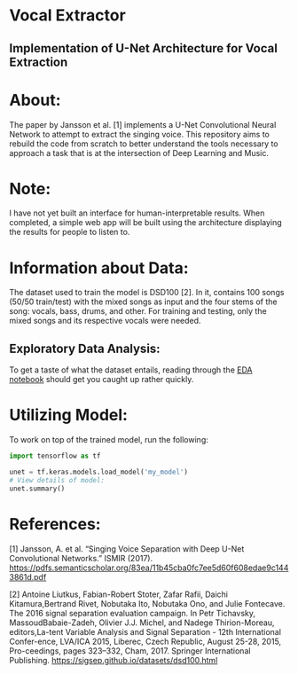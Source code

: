 # Vocal Extractor
## Implementation of U-Net Architecture for Vocal Extraction

# About:
The paper by Jansson et al. [1] implements a U-Net Convolutional Neural Network to attempt to extract the singing voice. This repository aims to rebuild the code from scratch to better understand the tools necessary to approach a task that is at the intersection of Deep Learning and Music.

# Note:
I have not yet built an interface for human-interpretable results. When completed, a simple web app will be built using the architecture displaying the results for people to listen to.

# Information about Data:
The dataset used to train the model is DSD100 [2]. In it, contains 100 songs (50/50 train/test) with the mixed songs as input and the four stems of the song: vocals, bass, drums, and other. For training and testing, only the mixed songs and its respective vocals were needed.

## Exploratory Data Analysis:
To get a taste of what the dataset entails, reading through the [EDA notebook](https://github.com/theadamsabra/VocalExtractor/blob/master/EDA.ipynb) should get you caught up rather quickly.

# Utilizing Model:

To work on top of the trained model, run the following:
```python
import tensorflow as tf

unet = tf.keras.models.load_model('my_model')
# View details of model:
unet.summary()
```

# References:
[1] Jansson, A. et al. “Singing Voice Separation with Deep U-Net Convolutional Networks.” ISMIR (2017). https://pdfs.semanticscholar.org/83ea/11b45cba0fc7ee5d60f608edae9c1443861d.pdf

[2]  Antoine  Liutkus,   Fabian-Robert  Stoter,   Zafar  Rafii,   Daichi  Kitamura,Bertrand  Rivet,  Nobutaka  Ito,  Nobutaka  Ono,  and  Julie  Fontecave.   The 2016  signal  separation  evaluation  campaign.   In  Petr  Tichavsky,  MassoudBabaie-Zadeh, Olivier J.J. Michel, and Nadege Thirion-Moreau, editors,La-tent Variable Analysis and Signal Separation - 12th International Confer-ence, LVA/ICA 2015, Liberec, Czech Republic, August 25-28, 2015, Pro-ceedings, pages 323–332, Cham, 2017. Springer International Publishing. https://sigsep.github.io/datasets/dsd100.html
